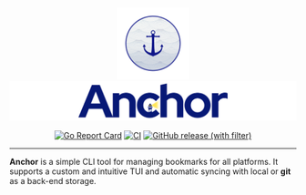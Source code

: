 <div align="center">

  <picture>
    <source media="(prefers-color-scheme: dark)" srcset="https://raw.githubusercontent.com/loghinalexandru/loghinalexandru.github.io/master/static/img/anchor_banner_dark.png">
    <img src="https://raw.githubusercontent.com/loghinalexandru/loghinalexandru.github.io/master/static/img/anchor_banner_light.png" width="25%">
  </picture>

</div>
<div align="center">

  <picture>
    <source media="(prefers-color-scheme: dark)" srcset="https://raw.githubusercontent.com/loghinalexandru/loghinalexandru.github.io/master/static/img/anchor_title_dark.png">
    <img src="https://raw.githubusercontent.com/loghinalexandru/loghinalexandru.github.io/master/static/img/anchor_title_light.png">
  </picture>

</div>

<div align="center">

  <a href="">![Go Report Card](https://goreportcard.com/badge/github.com/loghinalexandru/anchor)</a>
  <a href="">![CI](https://github.com/loghinalexandru/anchor/actions/workflows/ci.yaml/badge.svg)</a>
  <a href="">![GitHub release (with filter)](https://img.shields.io/github/v/release/loghinalexandru/anchor)</a>

</div>

---
**Anchor** is a simple CLI tool for managing bookmarks for all platforms. It supports a custom and intuitive TUI and automatic syncing with local or **git** as a back-end storage.
